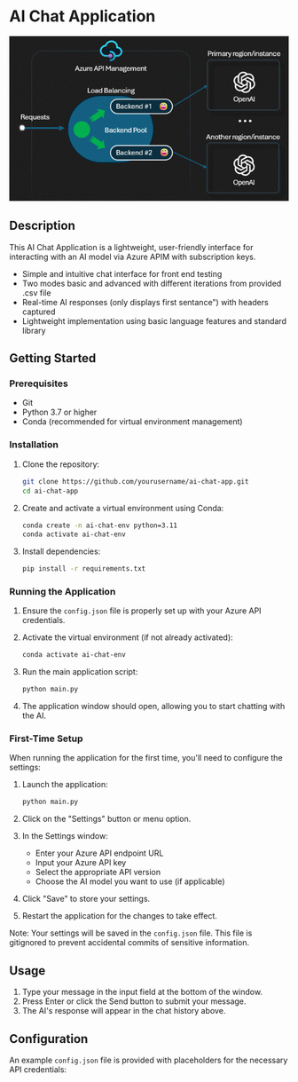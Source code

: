# AI Chat Application

![Application Demo](picture1.gif)

## Description

This AI Chat Application is a lightweight, user-friendly interface for interacting with an AI model via Azure APIM with subscription keys.

- Simple and intuitive chat interface for front end testing
- Two modes basic and advanced with different iterations from provided .csv file 
- Real-time AI responses (only displays first sentance") with headers captured
- Lightweight implementation using basic language features and standard library

## Getting Started

### Prerequisites

- Git
- Python 3.7 or higher
- Conda (recommended for virtual environment management)

### Installation

1. Clone the repository:
   ```bash
   git clone https://github.com/yourusername/ai-chat-app.git
   cd ai-chat-app
   ```

2. Create and activate a virtual environment using Conda:
   ```bash
   conda create -n ai-chat-env python=3.11
   conda activate ai-chat-env
   ```

3. Install dependencies:
   ```bash
   pip install -r requirements.txt
   ```

### Running the Application

1. Ensure the `config.json` file is properly set up with your Azure API credentials.

2. Activate the virtual environment (if not already activated):
   ```bash
   conda activate ai-chat-env
   ```

3. Run the main application script:
   ```bash
   python main.py
   ```

4. The application window should open, allowing you to start chatting with the AI.

### First-Time Setup

When running the application for the first time, you'll need to configure the settings:

1. Launch the application:
   ```bash
   python main.py
   ```

2. Click on the "Settings" button or menu option.

3. In the Settings window:
   - Enter your Azure API endpoint URL
   - Input your Azure API key
   - Select the appropriate API version
   - Choose the AI model you want to use (if applicable)

4. Click "Save" to store your settings.

5. Restart the application for the changes to take effect.

Note: Your settings will be saved in the `config.json` file. This file is gitignored to prevent accidental commits of sensitive information.

## Usage

1. Type your message in the input field at the bottom of the window.
2. Press Enter or click the Send button to submit your message.
3. The AI's response will appear in the chat history above.

## Configuration

An example `config.json` file is provided with placeholders for the necessary API credentials:
